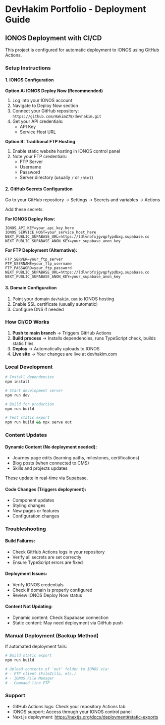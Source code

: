 # DevHakim Portfolio - Deployment Guide

## IONOS Deployment with CI/CD

This project is configured for automatic deployment to IONOS using GitHub Actions.

### Setup Instructions

#### 1. IONOS Configuration

**Option A: IONOS Deploy Now (Recommended)**
1. Log into your IONOS account
2. Navigate to Deploy Now section
3. Connect your GitHub repository: `https://github.com/HakimZ78/devhakim.git`
4. Get your API credentials:
   - API Key
   - Service Host URL

**Option B: Traditional FTP Hosting**
1. Enable static website hosting in IONOS control panel
2. Note your FTP credentials:
   - FTP Server
   - Username  
   - Password
   - Server directory (usually `/` or `/html`)

#### 2. GitHub Secrets Configuration

Go to your GitHub repository → Settings → Secrets and variables → Actions

Add these secrets:

**For IONOS Deploy Now:**
```
IONOS_API_KEY=your_api_key_here
IONOS_SERVICE_HOST=your_service_host_here
NEXT_PUBLIC_SUPABASE_URL=https://ldlvnbfxjgvqpfypdbxg.supabase.co
NEXT_PUBLIC_SUPABASE_ANON_KEY=your_supabase_anon_key
```

**For FTP Deployment (Alternative):**
```
FTP_SERVER=your_ftp_server
FTP_USERNAME=your_ftp_username
FTP_PASSWORD=your_ftp_password
NEXT_PUBLIC_SUPABASE_URL=https://ldlvnbfxjgvqpfypdbxg.supabase.co
NEXT_PUBLIC_SUPABASE_ANON_KEY=your_supabase_anon_key
```

#### 3. Domain Configuration

1. Point your domain `devhakim.com` to IONOS hosting
2. Enable SSL certificate (usually automatic)
3. Configure DNS if needed

### How CI/CD Works

1. **Push to main branch** → Triggers GitHub Actions
2. **Build process** → Installs dependencies, runs TypeScript check, builds static files
3. **Deploy** → Automatically uploads to IONOS
4. **Live site** → Your changes are live at devhakim.com

### Local Development

```bash
# Install dependencies
npm install

# Start development server
npm run dev

# Build for production
npm run build

# Test static export
npm run build && npx serve out
```

### Content Updates

#### Dynamic Content (No deployment needed):
- Journey page edits (learning paths, milestones, certifications)
- Blog posts (when connected to CMS)
- Skills and projects updates

These update in real-time via Supabase.

#### Code Changes (Triggers deployment):
- Component updates
- Styling changes
- New pages or features
- Configuration changes

### Troubleshooting

#### Build Failures:
- Check GitHub Actions logs in your repository
- Verify all secrets are set correctly
- Ensure TypeScript errors are fixed

#### Deployment Issues:
- Verify IONOS credentials
- Check if domain is properly configured
- Review IONOS Deploy Now status

#### Content Not Updating:
- Dynamic content: Check Supabase connection
- Static content: May need deployment via GitHub push

### Manual Deployment (Backup Method)

If automated deployment fails:

```bash
# Build static export
npm run build

# Upload contents of 'out' folder to IONOS via:
# - FTP client (FileZilla, etc.)
# - IONOS File Manager
# - Command line FTP
```

### Support

- GitHub Actions logs: Check your repository Actions tab
- IONOS support: Access through your IONOS control panel
- Next.js deployment: https://nextjs.org/docs/deployment#static-exports